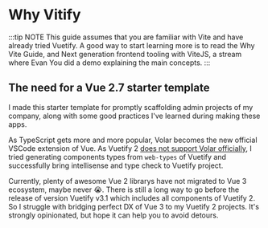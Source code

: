 # Why Vitify

:::tip NOTE
This guide assumes that you are familiar with Vite and have already tried Vuetify. A good way to start learning more is to read the Why Vite Guide, and Next generation frontend tooling with ViteJS, a stream where Evan You did a demo explaining the main concepts.
:::

## The need for a Vue 2.7 starter template

I made this starter template for promptly scaffolding admin projects of my company, along with some good practices I've learned during making these apps.

As TypeScript gets more and more popular, Volar becomes the new official VSCode extension of Vue. As Vuetify 2 [does not support Volar officially](https://github.com/vuetifyjs/vuetify/issues/14798), I tried generating components types from `web-types` of Vuetify and successfully bring intellisense and type check to Vuetify project.

Currently, plenty of awesome Vue 2 librarys have not migrated to Vue 3 ecosystem, maybe never 😭. There is still a long way to go before the release of version Vuetify v3.1 which includes all components of Vuetify 2. So I struggle with bridging perfect DX of Vue 3 to my Vuetify 2 projects. It's strongly opinionated, but hope it can help you to avoid detours.

